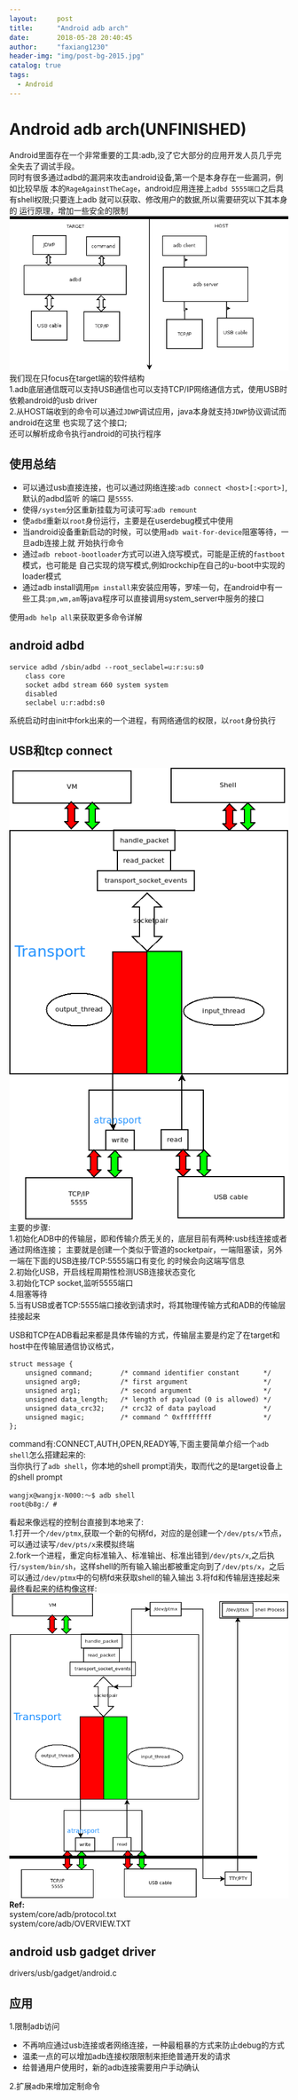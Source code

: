```yaml
---
layout:     post
title:      "Android adb arch"
date:       2018-05-28 20:40:45
author:     "faxiang1230"
header-img: "img/post-bg-2015.jpg"
catalog: true
tags:
  - Android
---
```

# Android adb arch(UNFINISHED)
Android里面存在一个非常重要的工具:adb,没了它大部分的应用开发人员几乎完全失去了调试手段。  
同时有很多通过adbd的漏洞来攻击android设备,第一个是本身存在一些漏洞，例如比较早版
本的`RageAgainstTheCage`，android应用连接上`adbd 5555端口`之后具有shell权限;只要连上adb
就可以获取、修改用户的数据,所以需要研究以下其本身的
运行原理，增加一些安全的限制  
![image](/images/adb.png)  
我们现在只focus在target端的软件结构  
1.adb底层通信既可以支持USB通信也可以支持TCP/IP网络通信方式，使用USB时依赖android的usb driver  
2.从HOST端收到的命令可以通过`JDWP`调试应用，java本身就支持`JDWP`协议调试而android在这里
也实现了这个接口;  
还可以解析成命令执行android的可执行程序  
## 使用总结
- 可以通过usb直接连接，也可以通过网络连接:`adb connect <host>[:<port>]`,默认的adbd监听
的端口
是`5555`.  
- 使得`/system`分区重新挂载为可读可写:`adb remount`  
- 使`adbd`重新以`root`身份运行，主要是在userdebug模式中使用  
- 当android设备重新启动的时候，可以使用`adb wait-for-device`阻塞等待，一旦adb连接上就
开始执行命令  
- 通过`adb reboot-bootloader`方式可以进入烧写模式，可能是正统的`fastboot`模式，也可能是
自己实现的烧写模式,例如rockchip在自己的u-boot中实现的loader模式  
- 通过adb install调用`pm install`来安装应用等，罗嗦一句，在android中有一些工具:`pm,wm,am`等java程序可以直接调用system_server中服务的接口  

使用`adb help all`来获取更多命令详解  
## android adbd
```                                            
service adbd /sbin/adbd --root_seclabel=u:r:su:s0
    class core
    socket adbd stream 660 system system
    disabled
    seclabel u:r:adbd:s0
```
系统启动时由init中fork出来的一个进程，有网络通信的权限，以`root`身份执行
## USB和tcp connect
![image](/images/adb2.bmp)  
主要的步骤:  
1.初始化ADB中的传输层，即和传输介质无关的，底层目前有两种:usb线连接或者通过网络连接；
主要就是创建一个类似于管道的socketpair，一端阻塞读，另外一端在下面的USB连接/TCP:5555端口有变化
的时候会向这端写信息  
2.初始化USB，开启线程周期性检测USB连接状态变化  
3.初始化TCP socket,监听5555端口  
4.阻塞等待  
5.当有USB或者TCP:5555端口接收到请求时，将其物理传输方式和ADB的传输层挂接起来  

USB和TCP在ADB看起来都是具体传输的方式，传输层主要是约定了在target和host中在传输层通信协议格式，
```
struct message {
    unsigned command;       /* command identifier constant      */
    unsigned arg0;          /* first argument                   */
    unsigned arg1;          /* second argument                  */
    unsigned data_length;   /* length of payload (0 is allowed) */
    unsigned data_crc32;    /* crc32 of data payload            */
    unsigned magic;         /* command ^ 0xffffffff             */
};
```
command有:CONNECT,AUTH,OPEN,READY等,下面主要简单介绍一个`adb shell`怎么搭建起来的:  
当你执行了`adb shell`，你本地的shell prompt消失，取而代之的是target设备上的shell prompt  
```
wangjx@wangjx-N000:～$ adb shell
root@b8g:/ #
```
看起来像远程的控制台直接到本地来了:  
1.打开一个`/dev/ptmx`,获取一个新的句柄fd，对应的是创建一个`/dev/pts/x`节点，可以通过读写`/dev/pts/x`来模拟终端  
2.fork一个进程，重定向标准输入、标准输出、标准出错到`/dev/pts/x`,之后执行`/system/bin/sh`，这样shell的所有输入输出都被重定向到了`/dev/pts/x`，之后可以通过`/dev/ptmx`中的句柄fd来获取shell的输入输出
3.将fd和传输层连接起来  
最终看起来的结构像这样:  
![image](/images/adb3.bmp)  
**Ref:**  
system/core/adb/protocol.txt  
system/core/adb/OVERVIEW.TXT  
## android usb gadget driver
drivers/usb/gadget/android.c
## 应用
1.限制adb访问  
- 不再响应通过usb连接或者网络连接，一种最粗暴的方式来防止debug的方式  
- 温柔一点的可以增加adb连接权限限制来拒绝普通开发的请求    
- 给普通用户使用时，新的adb连接需要用户手动确认  

2.扩展adb来增加定制命令    
